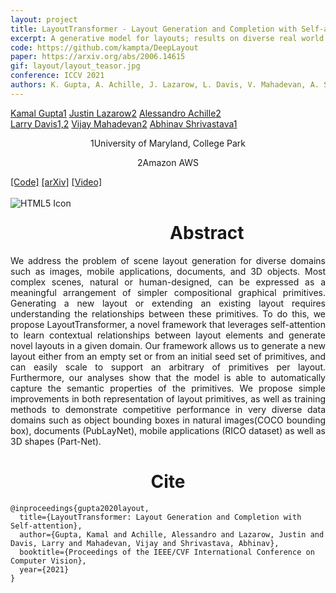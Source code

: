```yaml
---
layout: project
title: LayoutTransformer - Layout Generation and Completion with Self-attention
excerpt: A generative model for layouts; results on diverse real world datasets (3D shapes, image, documents, app wireframes)
code: https://github.com/kampta/DeepLayout
paper: https://arxiv.org/abs/2006.14615
gif: layout/layout_teasor.jpg
conference: ICCV 2021
authors: K. Gupta, A. Achille, J. Lazarow, L. Davis, V. Mahadevan, A. Shrivastava
---
```


  <div class="container">
  <nav_justify>
  <a href="https://kampta.github.io">Kamal Gupta<span class="sup">1</span></a>
  <a href="">Justin Lazarow<span class="sup">2</span></a>
  <a href="">Alessandro Achille<span class="sup">2</span></a>
  </nav_justify>
  </div>
  
  <div class="container" align="justify">
  <nav_justify>
  <a href="http://users.umiacs.umd.edu/~lsd/">Larry Davis<span class="sup">1,2</span></a>
  <a href="">Vijay Mahadevan<span class="sup">2</span></a>
  <a href="https://www.cs.umd.edu/~abhinav">Abhinav Shrivastava<span class="sup">1</span></a>
  </nav_justify>
  </div>
  
  <div class="container" align="center">
  <p><span class="sup">1</span>University of Maryland, College Park</p>
  <p><span class="sup">2</span>Amazon AWS</p>
  </div>
  
  <div class="container">
  <nav_justify>
  <a href="{{ page.code }}">[Code]</a>
  <a href="{{ page.paper }}">[arXiv]</a>
  <a href="https://www.youtube.com/watch?v=">[Video]</a>
  </nav_justify>
  </div>

  <br/>

  <img src="/images/{{ page.gif }}" alt="HTML5 Icon" style="float:left;margin-right:2em;margin-bottom:2em;">

  <div align="center">
    <h1>Abstract</h1>
  </div>

  <div align="justify">
    We address the problem of scene layout generation for diverse domains such as images, mobile applications, documents, and 3D objects.
    Most complex scenes, natural or human-designed, can be expressed as a meaningful arrangement of simpler compositional graphical primitives.
    Generating a new layout or extending an existing layout requires understanding the relationships between these primitives.
    To do this, we propose LayoutTransformer, a novel framework that leverages self-attention to learn contextual relationships between layout elements and generate novel layouts in a given domain.
    Our framework allows us to generate a new layout either from an empty set or from an initial seed set of primitives, and can easily scale to support an arbitrary of primitives per layout.
    Furthermore, our analyses show that the model is able to automatically capture the semantic properties of the primitives.
    We propose simple improvements in both representation of layout primitives, as well as training methods to demonstrate competitive performance in very diverse data domains such as object bounding boxes in natural images(COCO bounding box), documents (PubLayNet), mobile applications (RICO dataset) as well as 3D shapes (Part-Net).
  </div>

   <div align="center">
    <h1>Cite</h1>
  </div>
  
```
@inproceedings{gupta2020layout,
  title={LayoutTransformer: Layout Generation and Completion with Self-attention},
  author={Gupta, Kamal and Achille, Alessandro and Lazarow, Justin and Davis, Larry and Mahadevan, Vijay and Shrivastava, Abhinav},
  booktitle={Proceedings of the IEEE/CVF International Conference on Computer Vision},
  year={2021}
}
```
